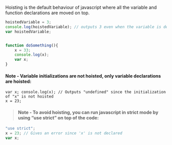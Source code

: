 Hoisting is the default behaviour of javascript where all the variable and function declarations are moved on top.

```js
hoistedVariable = 3; 
console.log(hoistedVariable); // outputs 3 even when the variable is declared after it is initialized 
var hoistedVariable;
```

``` js

function doSomething(){ 
	x = 33;
	console.log(x);
	var x; 
}

```


#### **Note - Variable initializations are not hoisted, only variable declarations are hoisted:**

```JS
var x; console.log(x); // Outputs "undefined" since the initialization of "x" is not hoisted 
x = 23;
```

> #### **Note - To avoid hoisting, you can run javascript in strict mode by using “use strict” on top of the code:**

```javascript
"use strict";
x = 23; // Gives an error since 'x' is not declared
var x; 
```